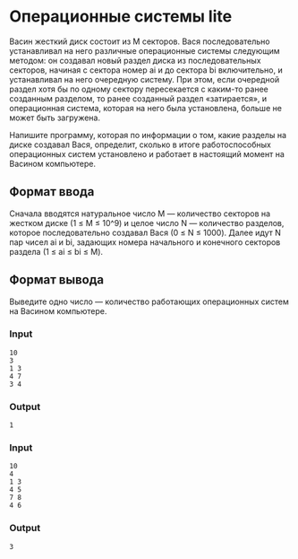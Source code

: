 # Операционные системы lite
Васин жесткий диск состоит из M секторов. Вася последовательно устанавливал на него различные операционные системы следующим методом: он создавал новый раздел диска из последовательных секторов, начиная с сектора номер ai и до сектора bi включительно, и устанавливал на него очередную систему. При этом, если очередной раздел хотя бы по одному сектору пересекается с каким-то ранее созданным разделом, то ранее созданный раздел «затирается», и операционная система, которая на него была установлена, больше не может быть загружена.

Напишите программу, которая по информации о том, какие разделы на диске создавал Вася, определит, сколько в итоге работоспособных операционных систем установлено и работает в настоящий момент на Васином компьютере.

## Формат ввода
Сначала вводятся натуральное число M — количество секторов на жестком диске (1 ≤ M ≤ 10^9) и целое число N — количество разделов, которое последовательно создавал Вася (0 ≤ N ≤ 1000).
Далее идут N пар чисел ai и bi, задающих номера начального и конечного секторов раздела (1 ≤ ai ≤ bi ≤ M).

## Формат вывода
Выведите одно число — количество работающих операционных систем на Васином компьютере.

### Input
```text
10
3
1 3
4 7
3 4
```

### Output
```text
1
```

### Input
```text
10
4
1 3
4 5
7 8
4 6
```

### Output
```text
3
```
